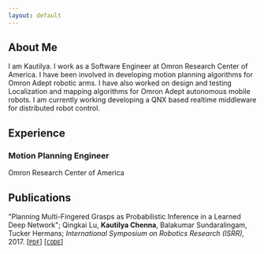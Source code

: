```yaml
---
layout: default
---
```


## About Me

I am Kautilya. I work as a Software Engineer at Omron Research Center of America.
I have been involved in developing motion planning algorithms for Omron Adept 
robotic arms. I have also worked on design and testing Localization and mapping 
algorithms for Omron Adept autonomous mobile robots. I am currently working 
developing a QNX based realtime middleware for distributed robot control.

## Experience

### Motion Planning Engineer
Omron Research Center of America

## Publications

"Planning Multi-Fingered Grasps as Probabilistic Inference in a Learned Deep 
Network"; Qingkai Lu, **Kautilya Chenna**, Balakumar Sundaralingam, 
Tucker Hermans; *International Symposium on Robotics Research (ISRR),* 2017. 
[[`PDF`](http://www.cs.utah.edu/~thermans/papers/lu-isrr2017-deep-multifinger-grasping.pdf)] 
[[`CODE`](https://robot-learning.cs.utah.edu/project/grasp\_inference)]

